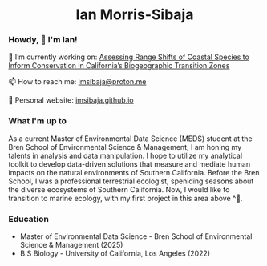 <h1 align="center"> Ian Morris-Sibaja </h1>

### Howdy, 🤠 I'm Ian! 
🔭 I’m currently working on: [Assessing Range Shifts of Coastal Species to Inform Conservation in California’s Biogeographic Transition Zones](https://github.com/coastalconservation)

📫 How to reach me: imsibaja@proton.me

📝 Personal website: [imsibaja.github.io](https://imsibaja.github.io/)

### What I'm up to 

As a current Master of Environmental Data Science (MEDS) student at the Bren School of Environmental Science & Management, I am honing my talents in analysis and data manipulation. I hope to utilize my analytical toolkit to develop data-driven solutions that measure and mediate human impacts on the natural environments of Southern California. Before the Bren School, I was a professional terrestrial ecologist, speniding seasons about the diverse ecosystems of Southern California. Now, I would like to transition to marine ecology, with my first project in this area above ^🔭. 

### Education 

- Master of Environmental Data Science - Bren School of Environmental Science & Management (2025)
- B.S Biology - University of California, Los Angeles (2022)

